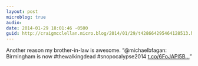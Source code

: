 ```yaml
---
layout: post
microblog: true
audio: 
date: 2014-01-29 18:01:46 -0500
guid: http://craigmcclellan.micro.blog/2014/01/29/t428664295464128513.html
---
```

Another reason my brother-in-law is awesome. “@michaelbfagan: Birmingham is now #thewalkingdead #snopocalypse2014  [t.co/6FoJAPl5B...](https://t.co/6FoJAPl5B7)”
